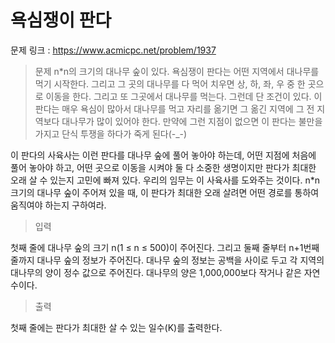 # 욕심쟁이 판다

문제 링크 : https://www.acmicpc.net/problem/1937

> 문제
n*n의 크기의 대나무 숲이 있다. 욕심쟁이 판다는 어떤 지역에서 대나무를 먹기 시작한다. 그리고 그 곳의 대나무를 다 먹어 치우면 상, 하, 좌, 우 중 한 곳으로 이동을 한다. 그리고 또 그곳에서 대나무를 먹는다. 그런데 단 조건이 있다. 이 판다는 매우 욕심이 많아서 대나무를 먹고 자리를 옮기면 그 옮긴 지역에 그 전 지역보다 대나무가 많이 있어야 한다. 만약에 그런 지점이 없으면 이 판다는 불만을 가지고 단식 투쟁을 하다가 죽게 된다(-_-)

이 판다의 사육사는 이런 판다를 대나무 숲에 풀어 놓아야 하는데, 어떤 지점에 처음에 풀어 놓아야 하고, 어떤 곳으로 이동을 시켜야 둘 다 소중한 생명이지만 판다가 최대한 오래 살 수 있는지 고민에 빠져 있다. 우리의 임무는 이 사육사를 도와주는 것이다. n*n 크기의 대나무 숲이 주어져 있을 때, 이 판다가 최대한 오래 살려면 어떤 경로를 통하여 움직여야 하는지 구하여라.

> 입력

첫째 줄에 대나무 숲의 크기 n(1 ≤ n ≤ 500)이 주어진다. 그리고 둘째 줄부터 n+1번째 줄까지 대나무 숲의 정보가 주어진다. 대나무 숲의 정보는 공백을 사이로 두고 각 지역의 대나무의 양이 정수 값으로 주어진다. 대나무의 양은 1,000,000보다 작거나 같은 자연수이다.

> 출력

첫째 줄에는 판다가 최대한 살 수 있는 일수(K)를 출력한다.
